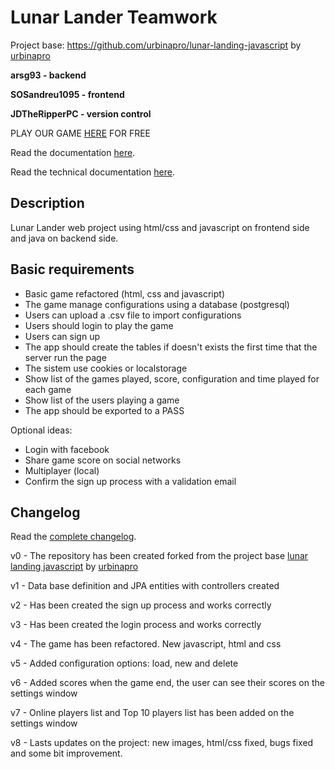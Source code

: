 # Lunar Lander Teamwork

Project base: https://github.com/urbinapro/lunar-landing-javascript by [urbinapro](https://github.com/urbinapro)

<strong>arsg93 - backend</strong>

<strong>SOSandreu1095 - frontend</strong>

<strong>JDTheRipperPC - version control</strong>

PLAY OUR GAME [HERE](http://35.202.24.9/Lunar_Lander_Teamwork/) FOR FREE

Read the documentation [here](https://github.com/JDTheRipperPC/Lunar-Lander-Teamwork/blob/master/Doc.%20descripci%C3%B3n%20de%20la%20aplicaci%C3%B3n.pdf).

Read the technical documentation [here](https://github.com/JDTheRipperPC/Lunar-Lander-Teamwork/blob/master/Doc.%20informaci%C3%B3n%20t%C3%A9cnica%20de%20la%20aplicaci%C3%B3n.pdf).

## Description

Lunar Lander web project using html/css and javascript on frontend side and java on backend side.

## Basic requirements

<ul>
<li>Basic game refactored (html, css and javascript)</li>
<li>The game manage configurations using a database (postgresql)</li>
<li>Users can upload a .csv file to import configurations</li>
<li>Users should login to play the game</li>
<li>Users can sign up</li>
<li>The app should create the tables if doesn't exists the first time that the server run the page</li>
<li>The sistem use cookies or localstorage</li>
<li>Show list of the games played, score, configuration and time played for each game</li>
<li>Show list of the users playing a game</li>
<li>The app should be exported to a PASS</li>
</ul>

Optional ideas:

<ul>
<li>Login with facebook</li>
<li>Share game score on social networks</li>
<li>Multiplayer (local)</li>
<li>Confirm the sign up process with a validation email</li>
</ul>

## Changelog

Read the [complete changelog](https://github.com/JDTheRipperPC/Lunar-Lander-Teamwork/blob/master/Doc.%20changelog.pdf).

v0 - The repository has been created forked from the project base 
     [lunar landing javascript](https://github.com/urbinapro/lunar-landing-javascript)
     by [urbinapro](https://github.com/urbinapro)

v1 - Data base definition and JPA entities with controllers created

v2 - Has been created the sign up process and works correctly

v3 - Has been created the login process and works correctly

v4 - The game has been refactored. New javascript, html and css

v5 - Added configuration options: load, new and delete

v6 - Added scores when the game end, the user can see their scores on the settings window

v7 - Online players list and Top 10 players list has been added on the settings window

v8 - Lasts updates on the project: new images, html/css fixed, bugs fixed and some bit improvement.
